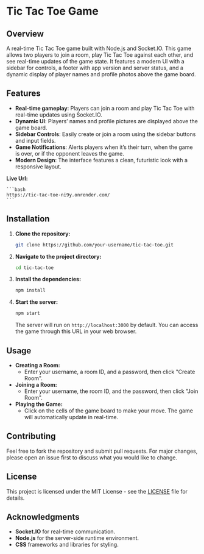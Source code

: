 ﻿# Tic Tac Toe Game

## Overview

A real-time Tic Tac Toe game built with Node.js and Socket.IO. This game allows two players to join a room, play Tic Tac Toe against each other, and see real-time updates of the game state. It features a modern UI with a sidebar for controls, a footer with app version and server status, and a dynamic display of player names and profile photos above the game board.

## Features

- **Real-time gameplay**: Players can join a room and play Tic Tac Toe with real-time updates using Socket.IO.
- **Dynamic UI**: Players’ names and profile pictures are displayed above the game board.
- **Sidebar Controls**: Easily create or join a room using the sidebar buttons and input fields.
- **Game Notifications**: Alerts players when it’s their turn, when the game is over, or if the opponent leaves the game.
- **Modern Design**: The interface features a clean, futuristic look with a responsive layout.

**Live Url:**

    ```bash
    https://tic-tac-toe-ni9y.onrender.com/
    ```


## Installation

1. **Clone the repository:**

    ```bash
    git clone https://github.com/your-username/tic-tac-toe.git
    ```

2. **Navigate to the project directory:**

    ```bash
    cd tic-tac-toe
    ```

3. **Install the dependencies:**

    ```bash
    npm install
    ```

4. **Start the server:**

    ```bash
    npm start
    ```

    The server will run on `http://localhost:3000` by default. You can access the game through this URL in your web browser.

## Usage

- **Creating a Room:**
  - Enter your username, a room ID, and a password, then click "Create Room".
- **Joining a Room:**
  - Enter your username, the room ID, and the password, then click "Join Room".
- **Playing the Game:**
  - Click on the cells of the game board to make your move. The game will automatically update in real-time.

## Contributing

Feel free to fork the repository and submit pull requests. For major changes, please open an issue first to discuss what you would like to change.

## License

This project is licensed under the MIT License - see the [LICENSE](LICENSE) file for details.

## Acknowledgments

- **Socket.IO** for real-time communication.
- **Node.js** for the server-side runtime environment.
- **CSS** frameworks and libraries for styling.

